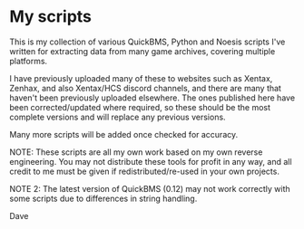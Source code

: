 # My scripts

This is my collection of various QuickBMS, Python and Noesis scripts I've written for extracting data from many game archives, covering multiple platforms.

I have previously uploaded many of these to websites such as Xentax, Zenhax, and also Xentax/HCS discord channels, and there are many that haven't been previously uploaded elsewhere.  The ones published here have been corrected/updated where required, so these should be the most complete versions and will replace any previous versions.

Many more scripts will be added once checked for accuracy.

NOTE: These scripts are all my own work based on my own reverse engineering.  You may not distribute these tools for profit in any way, and all credit to me must be given if redistributed/re-used in your own projects.

NOTE 2: The latest version of QuickBMS (0.12) may not work correctly with some scripts due to differences in string handling.


Dave

